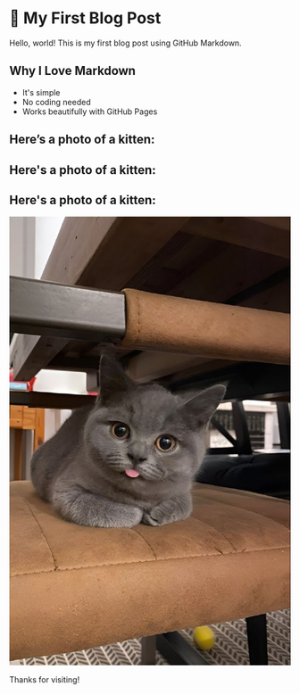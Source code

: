 # 🌸 My First Blog Post

Hello, world! This is my first blog post using GitHub Markdown.

## Why I Love Markdown

- It's simple
- No coding needed
- Works beautifully with GitHub Pages

## Here’s a photo of a kitten:

## Here's a photo of a kitten:

## Here's a photo of a kitten:

![Kitten](https://raw.githubusercontent.com/Aliya-stack/my-business-blog/main/srnty.jpg)

Thanks for visiting!
